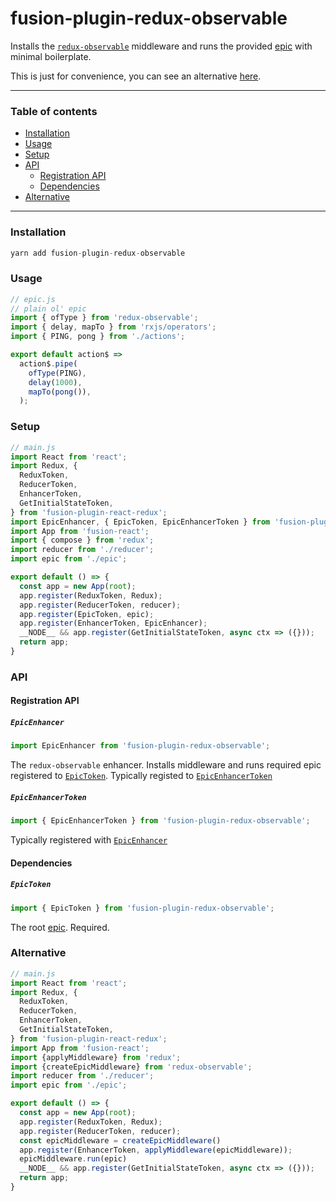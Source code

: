 # fusion-plugin-redux-observable

Installs the [`redux-observable`](https://redux-observable.js.org) middleware and runs the provided [epic](https://redux-observable.js.org/docs/basics/Epics.html) with minimal boilerplate.

This is just for convenience, you can see an alternative [here](#alternative).

---

### Table of contents

* [Installation](#installation)
* [Usage](#usage)
* [Setup](#setup)
* [API](#api)
    * [Registration API](#registration-api)
    * [Dependencies](#dependencies)
* [Alternative](#alternative)

---

### Installation
```js
yarn add fusion-plugin-redux-observable
```

### Usage

```js
// epic.js
// plain ol' epic
import { ofType } from 'redux-observable';
import { delay, mapTo } from 'rxjs/operators';
import { PING, pong } from './actions';

export default action$ =>
  action$.pipe(
    ofType(PING),
    delay(1000),
    mapTo(pong()),
  );
```

### Setup

```js
// main.js
import React from 'react';
import Redux, {
  ReduxToken,
  ReducerToken,
  EnhancerToken,
  GetInitialStateToken,
} from 'fusion-plugin-react-redux';
import EpicEnhancer, { EpicToken, EpicEnhancerToken } from 'fusion-plugin-redux-observable';
import App from 'fusion-react';
import { compose } from 'redux';
import reducer from './reducer';
import epic from './epic';

export default () => {
  const app = new App(root);
  app.register(ReduxToken, Redux);
  app.register(ReducerToken, reducer);
  app.register(EpicToken, epic);
  app.register(EnhancerToken, EpicEnhancer);
  __NODE__ && app.register(GetInitialStateToken, async ctx => ({}));
  return app;
}
```

### API

#### Registration API

##### `EpicEnhancer`
```js
import EpicEnhancer from 'fusion-plugin-redux-observable';
```

The `redux-observable` enhancer.  Installs middleware and runs required epic registered to [`EpicToken`](#epictoken).  Typically registed to [`EpicEnhancerToken`](#epicenhancertoken)

##### `EpicEnhancerToken`
```js
import { EpicEnhancerToken } from 'fusion-plugin-redux-observable';
```

Typically registered with [`EpicEnhancer`](#epicenhancer)

#### Dependencies

##### `EpicToken`
```js
import { EpicToken } from 'fusion-plugin-redux-observable';
```

The root [epic](https://redux-observable.js.org/docs/basics/Epics.html). Required.

### Alternative

```js
// main.js
import React from 'react';
import Redux, {
  ReduxToken,
  ReducerToken,
  EnhancerToken,
  GetInitialStateToken,
} from 'fusion-plugin-react-redux';
import App from 'fusion-react';
import {applyMiddleware} from 'redux';
import {createEpicMiddleware} from 'redux-observable';
import reducer from './reducer';
import epic from './epic';

export default () => {
  const app = new App(root);
  app.register(ReduxToken, Redux);
  app.register(ReducerToken, reducer);
  const epicMiddleware = createEpicMiddleware()
  app.register(EnhancerToken, applyMiddleware(epicMiddleware));
  epicMiddleware.run(epic)
  __NODE__ && app.register(GetInitialStateToken, async ctx => ({}));
  return app;
}
```
